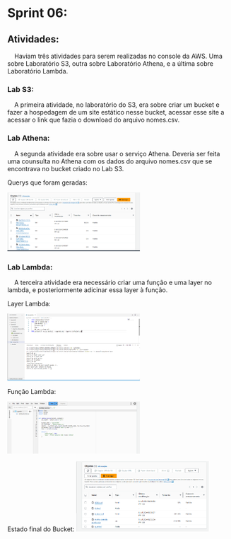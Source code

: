 # Sprint 06:
## Atividades:
&nbsp;&nbsp;&nbsp; Haviam três atividades para serem realizadas no console da AWS. Uma sobre Laboratório S3, outra sobre Laboratório Athena, e a última sobre Laboratório Lambda.
### Lab S3:
&nbsp;&nbsp;&nbsp; A  primeira atividade, no laboratório do S3, era sobre criar um bucket e fazer a hospedagem de um site estático nesse bucket, acessar esse site a acessar o link que fazia o download do arquivo nomes.csv. 

### Lab Athena:
&nbsp;&nbsp;&nbsp; A segunda atividade era sobre usar o serviço Athena. Deveria ser feita uma counsulta no Athena com os dados do arquivo nomes.csv que se encontrava no bucket criado no Lab S3.<p>
Querys que foram geradas:<p>
<img src=../imgs/resultado_querys.png width=300> 
### Lab Lambda:
&nbsp;&nbsp;&nbsp; A terceira atividade era necessário criar uma função e uma layer no lambda, e posteriormente adicinar essa layer à função. <p>
Layer Lambda:<p>
<img src=../imgs/camadas.png width=300> <p>

Função Lambda:<p>
<img src=../imgs/funcao_lambda.png width=300> <p>

Estado final do Bucket:
<img src=../imgs/estado_final_bucket.png width=300> 